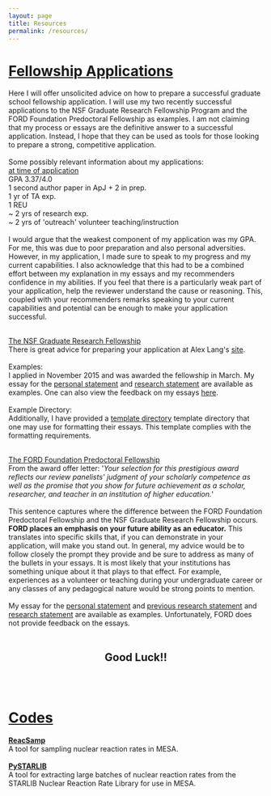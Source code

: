 ```yaml
---
layout: page
title: Resources
permalink: /resources/
---
```

<div class="home">

<h1 class="page-heading"><b><u>Fellowship Applications</u></b></h1>
Here I will offer unsolicited advice on how to prepare a successful graduate school fellowship application. I will use my
two recently successful applications to the NSF Graduate Research Fellowship Program and the FORD Foundation Predoctoral Fellowship as examples.
I am not claiming that my process or essays are the definitive answer to a successful application. Instead, I hope that they
can be used as tools for those looking to prepare a strong, competitive application. 
<br><br>
Some possibly relevant information about my applications: <br>
<u>at time of application</u><br>
GPA 3.37/4.0 <br>
1 second author paper in ApJ + 2 in prep.<br>
1 yr of TA exp. <br>
1 REU <br>
~ 2 yrs of research exp. <br>
~ 2 yrs of 'outreach' volunteer teaching/instruction <br><br>
I would argue that the weakest component of my application was my GPA. For me, this was due to
poor preparation and also personal adversities. However, in my application, I made sure
to speak to my progress and my current capabilities. I also acknowledge that this had to
be a combined effort between my explanation in my essays and my recommenders confidence in
my abilities. If you feel that there is a particularly weak part of your application, help the
reviewer understand the cause or reasoning. This, coupled with your recommenders
remarks speaking to your current capabilities and potential can be enough to make your application
successful.
<br><br>



<a href="https://www.nsfgrfp.org">The NSF Graduate Research Fellowship</a> <br>
There is great advice for preparing your application at Alex Lang's
<a href="http://www.alexhunterlang.com/nsf-fellowship">site</a>.
<br>
<br>
Examples:<br>
I applied in November 2015 and was awarded the fellowship in March. My essay for the 
<a href="/fellowships/nsf_grfp/carl_fields_personal_statement_nsf_grfp_2016.pdf">personal statement</a> 
and 
<a href="/fellowships/nsf_grfp/carl_fields_research_statement_nsf_grfp_2016.pdf">research statement</a> are available as examples.
One can also view the feedback on my essays <a href="/fellowships/nsf_grfp/carl_fields_application_results.pdf">here</a>.
<br><br>
Example Directory:<br>
Additionally, I have provided a 
<a href="/fellowships/nsf_grfp/template_dir.zip">template directory</a> 
template directory 
that one may use for formatting their essays. This template complies with the formatting requirements.
<br>
<br>

<a href="http://sites.nationalacademies.org/PGA/FordFellowships/PGA_171962">The FORD Foundation Predoctoral Fellowship</a>
<br>
From the award offer letter: '<i>Your selection for this prestigious award reflects our review panelists' judgment of your scholarly competence as well as the promise that you show for 
future achievement as a scholar, researcher, and teacher in an institution of higher education.</i>'<br><br>
This sentence captures where the difference between the FORD Foundation Predoctoral Fellowship and the NSF Graduate Research Fellowship occurs. 
<b>FORD places an emphasis on your future ability as an educator.</b> 
This translates into specific skills that, if you can demonstrate in your application, will make you stand out. In general, my advice would be to follow closely the prompt
they provide and be sure to address as many of the bullets in your essays. It is most likely that your institutions has something unique about it that plays to that effect.
For example, experiences as a volunteer or teaching during your undergraduate career or any classes of any pedagogical nature would be strong points to mention.
<br>
<br>
My essay for the
<a href="/fellowships/ford_foundation/carl_fields_ford_personal_statement.pdf">personal statement</a>
and
<a href="/fellowships/ford_foundation/carl_fields_ford_previous_research.pdf">previous research statement</a> 
and 
<a href="/fellowships/ford_foundation/carl_fields_ford_research_statement.pdf">research statement</a>
are available as examples. Unfortunately, FORD does not provide feedback on the essays.
<br>
<br>

<h2 align = "center" class="page-heading"><b>Good Luck!!</b></h2>
<br>
<br>
<h1 class="page-heading"><b><u>Codes</u></b></h1>
<a href="https://github.com/carlnotsagan/ReacSamp"><b>ReacSamp</b></a>
<br>
A tool for sampling nuclear reaction rates in MESA.
<br>
<br>
<a href="https://github.com/carlnotsagan/PySTARLIB"><b>PySTARLIB</b></a>
<br>
A tool for extracting large batches of nuclear reaction rates from the STARLIB Nuclear Reaction Rate Library for use in MESA.
<br>
<br>
